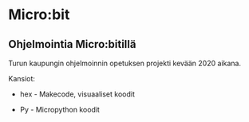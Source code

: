 # Micro:bit

## Ohjelmointia Micro:bitillä

Turun kaupungin ohjelmoinnin opetuksen projekti kevään 2020 aikana. 

Kansiot:

  * hex - Makecode, visuaaliset koodit 
  
  * Py - Micropython koodit
 

